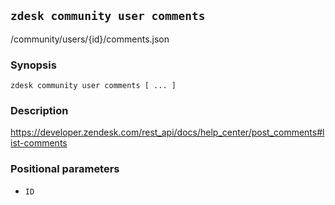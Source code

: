 ## `zdesk community user comments`

/community/users/{id}/comments.json

### Synopsis

    zdesk community user comments [ ... ]

### Description

https://developer.zendesk.com/rest_api/docs/help_center/post_comments#list-comments

### Positional parameters

* `ID`

